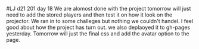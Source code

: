 #LJ d21 201 day 18
We are alomost done with the project tomorrow will just need to add the stored players and then test it on how it look on the projector. We ran in to some challeges but nothing we couldn't handel. I feel good about how the project has turn out. we also deplaoyed it to gh-pages yesterday. Tomorrow will just the final css and add the avatar option to the page.
